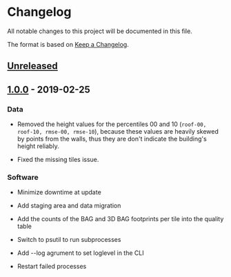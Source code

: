 # Changelog
All notable changes to this project will be documented in this file.

The format is based on [Keep a Changelog](http://keepachangelog.com/en/1.0.0/).

## [Unreleased]


## [1.0.0] - 2019-02-25
### Data
+ Removed the height values for the percentiles 00 and 10 (`roof-00, roof-10, rmse-00, rmse-10`), because these values are heavily skewed by points from the walls, thus they are don't indicate the building's height reliably.

+ Fixed the missing tiles issue.

### Software

+ Minimize downtime at update

+ Add staging area and data migration

+ Add the counts of the BAG and 3D BAG footprints per tile into the quality table

+ Switch to psutil to run subprocesses

+ Add --log agrument to set loglevel in the CLI

+ Restart failed processes

[Unreleased]: https://github.com/tudelft3d/bag3d/tree/develop
[1.0.0]: https://github.com/tudelft3d/bag3d/releases/tag/v1.0.0